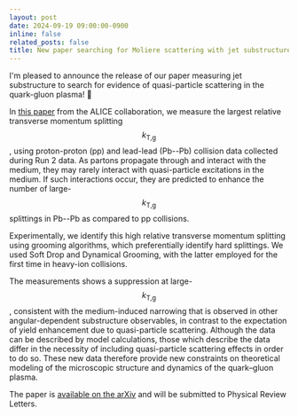 ```yaml
---
layout: post
date: 2024-09-19 09:00:00-0900
inline: false
related_posts: false
title: New paper searching for Moliere scattering with jet substructure
---
```


I'm pleased to announce the release of our paper measuring jet substructure to search for evidence of quasi-particle scattering in the quark-gluon plasma! :tada:

In [this paper](https://arxiv.org/abs/2409.12837) from the ALICE collaboration, we measure the largest relative transverse momentum splitting $$k_{\text{T,g}}$$, using proton-proton (pp) and lead-lead (Pb--Pb) collision data collected during Run 2 data.
As partons propagate through and interact with the medium, they may rarely interact with quasi-particle excitations in the medium.
If such interactions occur, they are predicted to enhance the number of large-$$k_{\text{T,g}}$$ splittings in Pb--Pb as compared to pp collisions.

Experimentally, we identify this high relative transverse momentum splitting using grooming algorithms, which preferentially identify hard splittings.
We used Soft Drop and Dynamical Grooming, with the latter employed for the first time in heavy-ion collisions.

The measurements shows a suppression at large-$$k_{\text{T,g}}$$, consistent with the medium-induced narrowing that is observed in other angular-dependent substructure observables, in contrast to the expectation of yield enhancement due to quasi-particle scattering.
Although the data can be described by model calculations, those which describe the data differ in the necessity of including quasi-particle scattering effects in order to do so.
These new data therefore provide new constraints on theoretical modeling of the microscopic structure and dynamics of the quark–gluon plasma.

The paper is [available on the arXiv](https://arxiv.org/abs/2409.12837) and will be submitted to Physical Review Letters.
